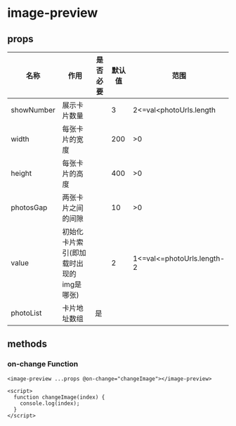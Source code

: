 # image-preview

## props

| 名称       | 作用                                    | 是否必要 | 默认值 | 范围                       |
| ---------- | --------------------------------------- | -------- | ------ | -------------------------- |
| showNumber | 展示卡片数量                            |          | 3      | 2<=val<photoUrls.length    |
| width      | 每张卡片的宽度                          |          | 200    | >0                         |
| height     | 每张卡片的高度                          |          | 400    | >0                         |
| photosGap  | 两张卡片之间的间隙                      |          | 10     | >0                         |
| value      | 初始化卡片索引(即加载时出现的img是哪张) |          | 2      | 1<=val<=photoUrls.length-2 |
| photoList  | 卡片地址数组                            | 是       |        |                            |

## methods

### on-change Function

```vue
<image-preview ...props @on-change="changeImage"></image-preview>

<script>
  function changeImage(index) {
    console.log(index);
  }
</script>
```

